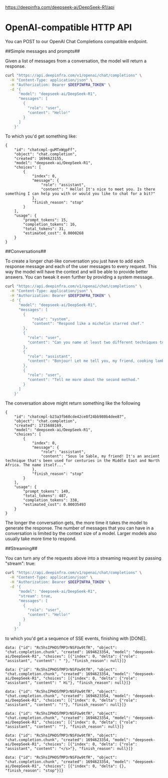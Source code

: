 https://deepinfra.com/deepseek-ai/DeepSeek-R1/api

# OpenAI-compatible HTTP API

You can POST to our OpenAI Chat Completions compatible endpoint.

##Simple messages and prompts##

Given a list of messages from a conversation, the model will return a response.

```bash
curl "https://api.deepinfra.com/v1/openai/chat/completions" \
  -H "Content-Type: application/json" \
  -H "Authorization: Bearer $DEEPINFRA_TOKEN" \
  -d '{
      "model": "deepseek-ai/DeepSeek-R1",
      "messages": [
        {
          "role": "user",
          "content": "Hello!"
        }
      ]
    }'
```

To which you'd get something like:

```
{
    "id": "chatcmpl-guMTxWgpFf",
    "object": "chat.completion",
    "created": 1694623155,
    "model": "deepseek-ai/DeepSeek-R1",
    "choices": [
        {
            "index": 0,
            "message": {
                "role": "assistant",
                "content": " Hello! It's nice to meet you. Is there something I can help you with or would you like to chat for a bit?"
            },
            "finish_reason": "stop"
        }
    ],
    "usage": {
        "prompt_tokens": 15,
        "completion_tokens": 16,
        "total_tokens": 31,
        "estimated_cost": 0.0000268
    }
}
```
##Conversations##

To create a longer chat-like conversation you just have to add each response message and each of the user messages to every request. This way the model will have the context and will be able to provide better answers. You can tweak it even further by providing a system message.

```bash
curl "https://api.deepinfra.com/v1/openai/chat/completions" \
  -H "Content-Type: application/json" \
  -H "Authorization: Bearer $DEEPINFRA_TOKEN" \
  -d '{
      "model": "deepseek-ai/DeepSeek-R1",
      "messages": [
        {
            "role": "system",
            "content": "Respond like a michelin starred chef."
        },
        {
          "role": "user",
          "content": "Can you name at least two different techniques to cook lamb?"
        },
        {
          "role": "assistant",
          "content": "Bonjour! Let me tell you, my friend, cooking lamb is an art form, and I'"'"'m more than happy to share with you not two, but three of my favorite techniques to coax out the rich, unctuous flavors and tender textures of this majestic protein. First, we have the classic \"Sous Vide\" method. Next, we have the ancient art of \"Sous le Sable\". And finally, we have the more modern technique of \"Hot Smoking.\""
        },
        {
          "role": "user",
          "content": "Tell me more about the second method."
        }
      ]
    }'
```

The conversation above might return something like the following

```
{
    "id": "chatcmpl-b23a3fb60cde42ce8f24bb980b4dee87",
    "object": "chat.completion",
    "created": 1715688169,
    "model": "deepseek-ai/DeepSeek-R1",
    "choices": [
        {
            "index": 0,
            "message": {
                "role": "assistant",
                "content": "Sous le Sable, my friend! It's an ancient technique that's been used for centuries in the Middle East and North Africa. The name itself..."
            },
            "finish_reason": "stop"
        }
    ],
    "usage": {
        "prompt_tokens": 149,
        "total_tokens": 487,
        "completion_tokens": 338,
        "estimated_cost": 0.00035493
    }
}
```

The longer the conversation gets, the more time it takes the model to generate the response. The number of messages that you can have in a conversation is limited by the context size of a model. Larger models also usually take more time to respond.


##Streaming##

You can turn any of the requests above into a streaming request by passing "stream": true:

```bash
curl "https://api.deepinfra.com/v1/openai/chat/completions" \
  -H "Content-Type: application/json" \
  -H "Authorization: Bearer $DEEPINFRA_TOKEN" \
  -d '{
      "model": "deepseek-ai/DeepSeek-R1",
      "stream": true,
      "messages": [
        {
          "role": "user",
          "content": "Hello!"
        }
      ]
    }'
```

to which you'd get a sequence of SSE events, finishing with [DONE].

```
data: {"id": "Rc5hsIPHOSfMP3rNSFUw9tfR", "object": "chat.completion.chunk", "created": 1694623354, "model": "deepseek-ai/DeepSeek-R1", "choices": [{"index": 0, "delta": {"role": "assistant", "content": " "}, "finish_reason": null}]}

data: {"id": "Rc5hsIPHOSfMP3rNSFUw9tfR", "object": "chat.completion.chunk", "created": 1694623354, "model": "deepseek-ai/DeepSeek-R1", "choices": [{"index": 0, "delta": {"role": "assistant", "content": " Hi"}, "finish_reason": null}]}

data: {"id": "Rc5hsIPHOSfMP3rNSFUw9tfR", "object": "chat.completion.chunk", "created": 1694623354, "model": "deepseek-ai/DeepSeek-R1", "choices": [{"index": 0, "delta": {"role": "assistant", "content": "!"}, "finish_reason": null}]}

data: {"id": "Rc5hsIPHOSfMP3rNSFUw9tfR", "object": "chat.completion.chunk", "created": 1694623354, "model": "deepseek-ai/DeepSeek-R1", "choices": [{"index": 0, "delta": {"role": "assistant", "content": ""}, "finish_reason": null}]}

data: {"id": "Rc5hsIPHOSfMP3rNSFUw9tfR", "object": "chat.completion.chunk", "created": 1694623354, "model": "deepseek-ai/DeepSeek-R1", "choices": [{"index": 0, "delta": {"role": "assistant", "content": "</s>"}, "finish_reason": null}]}

data: {"id": "Rc5hsIPHOSfMP3rNSFUw9tfR", "object": "chat.completion.chunk", "created": 1694623354, "model": "deepseek-ai/DeepSeek-R1", "choices": [{"index": 0, "delta": {}, "finish_reason": "stop"}]}
```
